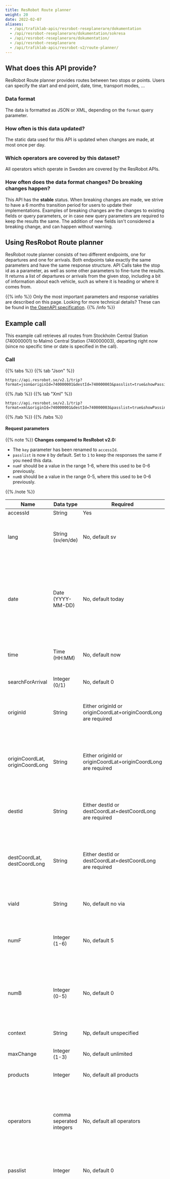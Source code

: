 ```yaml
---
title: ResRobot Route planner
weight: 20
date: 2022-02-07
aliases:
  - /api/trafiklab-apis/resrobot-reseplanerare/dokumentation
  - /api/resrobot-reseplanerare/dokumentation/sokresa
  - /api/resrobot-reseplanerare/dokumentation/
  - /api/resrobot-reseplanerare
  - /api/trafiklab-apis/resrobot-v2/route-planner/
---
```

## What does this API provide?

ResRobot Route planner provides routes between two stops or points. Users can specify the start and end point, date,
time, transport modes, ...

### Data format

The data is formatted as JSON or XML, depending on the `format` query parameter.

### How often is this data updated?

The static data used for this API is updated when changes are made, at most once per day.

### Which operators are covered by this dataset?

All operators which operate in Sweden are covered by the ResRobot APIs.

### How often does the data format changes? Do breaking changes happen?

This API has the **stable** status. When breaking changes are made, we strive to have a 6 months transition period for
users to update their implementations. Examples of breaking changes are the changes to existing fields or query
parameters, or in case new query parameters are required to keep the results the same. The addition of new fields isn't
considered a breaking change, and can happen without warning.

## Using ResRobot Route planner

ResRobot route planner consists of two different endpoints, one for departures and one for arrivals. Both endpoints take
exactly the same parameters and have the same response structure. API Calls take the stop id as a parameter, as well as
some other parameters to fine-tune the results. It returns a list of departures or arrivals from the given stop,
including a bit of information about each vehicle, such as where it is heading or where it comes from.

{{% info %}}
Only the most important parameters and response variables are described on this page. Looking for more technical
details? These can be found in [the OpenAPI specification](api-spec.md).
{{% /info %}}

## Example call

This example call retrieves all routes from Stockholm Central Station (740000001) to Malmö Central Station
(740000003), departing right now (since no specific time or date is specified in the call).

### Call
{{% tabs %}} 
{{% tab "Json" %}}
```text
https://api.resrobot.se/v2.1/trip?format=json&originId=740000001&destId=740000003&passlist=true&showPassingPoints=true&accessId=API_KEY
```
{{% /tab %}}
{{% tab "Xml" %}}
```text
https://api.resrobot.se/v2.1/trip?format=xml&originId=740000001&destId=740000003&passlist=true&showPassingPoints=true&accessId=API_KEY
```
{{% /tab %}}
{{% /tabs %}} 

#### Request parameters

{{% note %}}
**Changes compared to ResRobot v2.0:**

- The `key` parameter has been renamed to `accessId`.
- `passlist` is now `0` by default. Set to `1` to keep the responses the same if you need this data.
- `numF` should be a value in the range 1-6, where this used to be 0-6 previously.
- `numB` should be a value in the range 0-5, where this used to be 0-6 previously.

{{% /note %}}
 
| **Name**                        | **Data type**            | **Required**                                                   | **Description**                                                                                                                                                                                                                                                                                                                                                                                                                                                                                                                                                                                                                                 |
| ------------------------------- |--------------------------|----------------------------------------------------------------| ----------------------------------------------------------------------------------------------------------------------------------------------------------------------------------------------------------------------------------------------------------------------------------------------------------------------------------------------------------------------------------------------------------------------------------------------------------------------------------------------------------------------------------------------------------------------------------------------------------------------------------------------- |
| accessId                        | String                   | Yes                                                            | Your API key.                                                                                                                                                                                                                                                                                                                                                                                                                                                                                                                                                                                                                                   |
| lang                            | String (sv/en/de)        | No, default sv                                                 | Language to use in the response. Affects both data (names for different transport types) and error messages.                                                                                                                                                                                                                                                                                                                                                                                                                                                                                                                                    |
| date                            | Date (YYYY-MM-DD)        | No, default today                                              | Search on a specific date, specified in YYYY-MM-DD format, e.g. 2021-12-31.<br>You can only search for dates within the timetable period, defined by planningPeriodBegin and planningPeriodEnd which is present in all route-planning responses.                                                                                                                                                                                                                                                                                                                                                                                                |
| time                            | Time (HH:MM)             | No, default now                                                | Search on a specific time, specified in HH:MM format, e.g. 19:06.                                                                                                                                                                                                                                                                                                                                                                                                                                                                                                                                                                               |
| searchForArrival                | Integer (0/1)            | No, default 0                                                  | Search for a latest arrival date/time instead of seraching for a first departure date/time                                                                                                                                                                                                                                                                                                                                                                                                                                                                                                                                                      |
| originId                        | String                   | Either originId or originCoordLat+originCoordLong are required | Stop id to search a route from. Can be obtained from the Stop lookup API, Nearby stops API, or GTFS Sverige 2                                                                                                                                                                                                                                                                                                                                                                                                                                                                                                                                   |
| originCoordLat, originCoordLong | String                   | Either originId or originCoordLat+originCoordLong are required | Coordinates of the origin. ResRobot will calculate walking legs if needed<br>Latitude (WGS84, decimal degree), ex 59.330150<br>Longitude (WGS84, decimal degree), ex 18.056618                                                                                                                                                                                                                                                                                                                                                                                                                                                                  |
| destId                          | String                   | Either destId or destCoordLat+destCoordLong are required       | Stop id to search a route to. Can be obtained from the Stop lookup API, Nearby stops API, or GTFS Sverige 2                                                                                                                                                                                                                                                                                                                                                                                                                                                                                                                                     |
| destCoordLat, destCoordLong     | String                   | Either destId or destCoordLat+destCoordLong are required       | Coordinates of the destination. ResRobot will calculate walking legs if needed<br>Latitude (WGS84, decimal degree), ex 59.330150<br>Longitude (WGS84, decimal degree), ex 18.056618                                                                                                                                                                                                                                                                                                                                                                                                                                                             |
| viaId                           | String                   | No, default no via                                             | Id of an additional stop that should be passed on the way.                                                                                                                                                                                                                                                                                                                                                                                                                                                                                                                                                                                      |
| numF                            | Integer (1-6)            | No, default 5                                                  | Number of results to fetch, departing after the specified date/time. The sum of numF and numB should not be more than 6. Ignored when searchForArrival is set to 1.                                                                                                                                                                                                                                                                                                                                                                                                                                                                             |
| numB                            | Integer (0-5)            | No, default 0                                                  | Number of results to fetch, departing before the specified date/time. The sum of numF and numB should not be more than 6. Ignored when searchForArrival is set to 1.                                                                                                                                                                                                                                                                                                                                                                                                                                                                            |
| context                         | String                   | Np, default unspecified                                        | Reference for scrolling further up or down from a previous search result.                                                                                                                                                                                                                                                                                                                                                                                                                                                                                                                                                                       |
| maxChange                       | Integer (1-3)            | No, default unlimited                                          | Limits the maximum number of transfers.                                                                                                                                                                                                                                                                                                                                                                                                                                                                                                                                                                                                         |
| products                        | Integer                  | No, default all products                                       | Only include certain traffic modes, see [common request products](common.md)                                                                                                                                                                                                                                                                                                                                                                                                                                                                                                                                                           |
| operators                       | comma seperated integers | No, default all operators                                      | Only include traffic from specified operators. Operators are specified by their id, which can be obtained from GTFS Sverige 2<br>Example: operators=275,287<br>(275=SL, 287=Arlanda Express)                                                                                                                                                                                                                                                                                                                                                                                                                                                    |
| passlist                        | Integer                  | No, default 0                                                  | Set to 1 to include a list of the stops which are passed on the route of a vehicle. 0 to leave the list out of the result.                                                                                                                                                                                                                                                                                                                                                                                                                                                                                                                      |
| originWalk                      | comma separated integers | No                                                             | 4 comma separated values: `allow walks`,`minimum walking distance`,`maximum walking distance`,`walking speed in %`<br>`allow walks`: Set to `1` to allow walks to the first stop. Set to `0` to disable this.<br>`minimum walking distance`,`maximum walking distance`: Minimum and maximum distance in meters, between 0 and 10000.<br>`walking speed in %`: walking speed, relative to the default walking speed of 5km/h + 2 minutes to orient. Between 50 and 150%.<br>Walking between 0 and 1000 meters, at 75% of the normal speed look like this: `originWalk=1,0,1000,75`. To disable walking, `originWalk=0` suffices.                 |
| destWalk                        | comma separated integers | No                                                             | 4 comma separated values: `allow walks`,`minimum walking distance`,`maximum walking distance`,`walking speed in %`<br>`allow walks`: Set to `1` to allow walks from the last stop to the destination. Set to `0` to disable this.<br>`minimum walking distance`,`maximum walking distance`: Minimum and maximum distance in meters, between 0 and 10000.<br>`walking speed in %`: walking speed, relative to the default walking speed of 5km/h + 2 minutes to orient. Between 50 and 150%.<br>Walking between 0 and 1000 meters, at 75% of the normal speed look like this: `destwalk=1,0,1000,75`. To disable walking, `destwalk=0` suffices. |
| format                          | String                   | No, default XML                                                | The response format, json or XML                                                                                                                                                                                                                                                                                                                                                                                                                                                                                                                                                                                                                |

### Response

{{% info %}} Note that an actual response contains more entries and stops - we removed some from this example
response since it's only meant to show the structure of the response. {{% /info %}}

{{% tabs %}} {{% tab "Json" %}}

```json
{
  "Trip": [
    {
      "ServiceDays": [
        {
          "planningPeriodBegin": "2020-05-29",
          "planningPeriodEnd": "2020-08-16",
          "sDaysR": "not every day",
          "sDaysI": "2. until 18. Jun 2020 Mo - Fr",
          "sDaysB": "9F3E7800000000000000"
        }
      ],
      "LegList": {
        "Leg": [
          {
            "Origin": {
              "name": "Stockholm Centralstation",
              "type": "ST",
              "id": "740000001",
              "extId": "740000001",
              "lon": 18.058151,
              "lat": 59.330136,
              "routeIdx": 0,
              "time": "11:41:00",
              "date": "2020-06-02"
            },
            "Destination": {
              "name": "Norrköping Centralstation",
              "type": "ST",
              "id": "740000007",
              "extId": "740000007",
              "lon": 16.183343,
              "lat": 58.596625,
              "routeIdx": 6,
              "time": "13:26:00",
              "date": "2020-06-02"
            },
            "Notes": {
              "Note": [
                {
                  "value": "Endast 2 klass",
                  "key": "AA",
                  "type": "A",
                  "priority": 100,
                  "routeIdxFrom": 0,
                  "routeIdxTo": 6
                },
                {
                  "value": "Ej reservering",
                  "key": "AE",
                  "type": "A",
                  "priority": 100,
                  "routeIdxFrom": 0,
                  "routeIdxTo": 2
                },
                {
                  "value": "no WiFi",
                  "key": "SX",
                  "type": "A",
                  "priority": 100,
                  "routeIdxFrom": 0,
                  "routeIdxTo": 6
                },
                {
                  "value": "no A/C",
                  "key": "SY",
                  "type": "A",
                  "priority": 100,
                  "routeIdxFrom": 0,
                  "routeIdxTo": 6
                }
              ]
            },
            "Product": {
              "name": "Regional Tåg 231",
              "num": "231",
              "catCode": "2",
              "catOutS": "JRE",
              "catOutL": "Regional Tåg",
              "operatorCode": "74",
              "operator": "SJ",
              "operatorUrl": "http://www.sj.se"
            },
            "Stops": {
              "Stop": [
                {
                  "name": "Stockholm Centralstation",
                  "id": "740000001",
                  "extId": "740000001",
                  "routeIdx": 0,
                  "lon": 18.058151,
                  "lat": 59.330136,
                  "depTime": "11:41:00",
                  "depDate": "2020-06-02"
                },
                {
                  "name": "Kolmården station (Norrköping kn)",
                  "id": "740001545",
                  "extId": "740001545",
                  "routeIdx": 5,
                  "lon": 16.362597,
                  "lat": 58.675424,
                  "depTime": "13:09:00",
                  "depDate": "2020-06-02",
                  "arrTime": "13:09:00",
                  "arrDate": "2020-06-02"
                },
                {
                  "name": "Norrköping Centralstation",
                  "id": "740000007",
                  "extId": "740000007",
                  "routeIdx": 6,
                  "lon": 16.183343,
                  "lat": 58.596625,
                  "arrTime": "13:26:00",
                  "arrDate": "2020-06-02"
                }
              ]
            },
            "idx": "0",
            "name": "Regional Tåg 231",
            "transportNumber": "231",
            "transportCategory": "JRE",
            "type": "JNY",
            "reachable": true,
            "direction": "Norrköping Centralstation"
          },
          {
            "Origin": {
              "name": "Norrköping Centralstation",
              "type": "ST",
              "id": "740000007",
              "extId": "740000007",
              "lon": 16.183343,
              "lat": 58.596625,
              "routeIdx": 0,
              "time": "13:48:00",
              "date": "2020-06-02"
            },
            "Destination": {
              "name": "Mjölby station",
              "type": "ST",
              "id": "740000180",
              "extId": "740000180",
              "lon": 15.131992,
              "lat": 58.322984,
              "routeIdx": 6,
              "time": "14:35:00",
              "date": "2020-06-02"
            },
            "Notes": {
              "Note": [
                {
                  "value": "Endast 2 klass",
                  "key": "AA",
                  "type": "A",
                  "priority": 100,
                  "routeIdxFrom": 0,
                  "routeIdxTo": 6
                },
                {
                  "value": "Ej reservering",
                  "key": "AE",
                  "type": "A",
                  "priority": 100,
                  "routeIdxFrom": 0,
                  "routeIdxTo": 6
                }
              ]
            },
            "Product": {
              "name": "Länstrafik - Tåg 8739",
              "num": "8739",
              "catCode": "4",
              "catOutS": "JLT",
              "catOutL": "Länstrafik - Tåg",
              "operatorCode": "253",
              "operator": "ÖstgötaTrafiken",
              "operatorUrl": "http://www.ostgotatrafiken.se/"
            },
            "Stops": {
              "Stop": [
                {
                  "name": "Norrköping Centralstation",
                  "id": "740000007",
                  "extId": "740000007",
                  "routeIdx": 0,
                  "lon": 16.183343,
                  "lat": 58.596625,
                  "depTime": "13:48:00",
                  "depDate": "2020-06-02"
                },
                {
                  "name": "Kimstad station (Norrköping kn)",
                  "id": "740068883",
                  "extId": "740068883",
                  "routeIdx": 1,
                  "lon": 15.971764,
                  "lat": 58.546106,
                  "depTime": "13:59:00",
                  "depDate": "2020-06-02",
                  "arrTime": "13:59:00",
                  "arrDate": "2020-06-02"
                },
                {
                  "name": "Mjölby station",
                  "id": "740000180",
                  "extId": "740000180",
                  "routeIdx": 6,
                  "lon": 15.131992,
                  "lat": 58.322984,
                  "arrTime": "14:35:00",
                  "arrDate": "2020-06-02"
                }
              ]
            },
            "idx": "1",
            "name": "Länstrafik - Tåg 8739",
            "transportNumber": "8739",
            "transportCategory": "JLT",
            "type": "JNY",
            "reachable": true,
            "direction": "Motala station"
          },
  ],
  "scrB": "1|OB|MTµ11µ9501µ9341µ9763µ9851µ0µ0µ66133µ9319µ1µ-2147483616µ0µ1µ2|PDHµ60b11222cb3bfeafacd1e38613ce2846|RDµ2062020|RTµ111941",
  "scrF": "1|OF|MTµ11µ9741µ9741µ10003µ10003µ0µ0µ2613µ9631µ8µ-2147482606µ0µ1µ2|PDHµ60b11222cb3bfeafacd1e38613ce2846|RDµ2062020|RTµ111941"
}
    }
    ]
```

{{% /tab %}}

{{% tab "Xml" %}}

```xml
<?xml version="1.0" encoding="UTF-8"?>
<TripList scrB="1|OB|MTµ11µ9501µ9341µ9763µ9851µ0µ0µ66133µ9322µ1µ-2147483616µ0µ1µ2|PDHµ60b11222cb3bfeafacd1e38613ce2846|RDµ2062020|RTµ112220" scrF="1|OF|MTµ11µ9741µ9741µ10003µ10003µ0µ0µ2613µ9631µ8µ-2147482606µ0µ1µ2|PDHµ60b11222cb3bfeafacd1e38613ce2846|RDµ2062020|RTµ112220" xmlns="hafas_rest_v1">
    <Trip idx="0" ctxRecon="T$A=1@O=Stockholm Centralstation@L=740000001@a=128@$A=1@O=Norrköping Centralstation@L=740000007@a=128@$202006021141$202006021326$JRE  231$$1$§T$A=1@O=Norrköping Centralstation@L=740000007@a=128@$A=1@O=Mjölby station@L=740000180@a=128@$202006021348$202006021435$JLT 8739$$1$§T$A=1@O=Mjölby station@L=740000180@a=128@$A=1@O=Tranås station@L=740000041@a=128@$202006021447$202006021508$JLT18839$$1$§T$A=1@O=Tranås station@L=740000041@a=128@$A=1@O=Nässjö Centralstation@L=740000140@a=128@$202006021614$202006021641$JLT27621$$1$§T$A=1@O=Nässjö Centralstation@L=740000140@a=128@$A=1@O=Alvesta station@L=740000004@a=128@$202006021701$202006021753$JLT17619$$1$§T$A=1@O=Alvesta station@L=740000004@a=128@$A=1@O=Malmö Centralstation@L=740000003@a=128@$202006021833$202006022011$JRE 1101$$1$" tripId="C-0" duration="PT8H30M">
        <ServiceDays sDaysR="not every day" sDaysI="2. until 18. Jun 2020 Mo - Fr" sDaysB="9F3E7800000000000000" planningPeriodBegin="2020-05-29" planningPeriodEnd="2020-08-16"/>
        <LegList>
            <Leg type="JNY" idx="0" name="Regional Tåg 231" transportNumber="231" transportCategory="JRE" reachable="true" direction="Norrköping Centralstation">
                <Origin extId="740000001" id="740000001" name="Stockholm Centralstation" type="ST" routeIdx="0" lon="18.058151" lat="59.330136" date="2020-06-02" time="11:41:00"/>
                <Destination extId="740000007" id="740000007" name="Norrköping Centralstation" type="ST" routeIdx="6" lon="16.183343" lat="58.596625" date="2020-06-02" time="13:26:00"/>
                <Notes>
                    <Note routeIdxFrom="0" routeIdxTo="6" key="AA" priority="100" type="A">Endast 2 klass</Note>
                    <Note routeIdxFrom="0" routeIdxTo="2" key="AE" priority="100" type="A">Ej reservering</Note>
                    <Note routeIdxFrom="0" routeIdxTo="6" key="SX" priority="100" type="A">no WiFi</Note>
                    <Note routeIdxFrom="0" routeIdxTo="6" key="SY" priority="100" type="A">no A/C</Note>
                </Notes>
                <Product catCode="2" catOutL="Regional Tåg" catOutS="JRE" name="Regional Tåg 231" num="231" operator="SJ" operatorCode="74" operatorUrl="http://www.sj.se"/>
                <Stops>
                    <Stop depDate="2020-06-02" depTime="11:41:00" routeIdx="0" name="Stockholm Centralstation" id="740000001" extId="740000001" lon="18.058151" lat="59.330136"/>
                    <Stop depDate="2020-06-02" depTime="11:52:00" arrDate="2020-06-02" arrTime="11:52:00" routeIdx="1" name="Flemingsberg station (Huddinge kn)" id="740000031" extId="740000031" lon="17.945678" lat="59.217959"/>
                    <Stop depDate="2020-06-02" depTime="12:03:00" arrDate="2020-06-02" arrTime="12:03:00" routeIdx="2" name="Södertälje Syd station" id="740000055" extId="740000055" lon="17.645367" lat="59.162415"/>
                    <Stop depDate="2020-06-02" depTime="12:19:00" arrDate="2020-06-02" arrTime="12:19:00" routeIdx="3" name="Vagnhärad station (Trosa kn)" id="740000605" extId="740000605" lon="17.496694" lat="58.945739"/>
                    <Stop depDate="2020-06-02" depTime="12:46:00" arrDate="2020-06-02" arrTime="12:46:00" routeIdx="4" name="Nyköping Centralstation" id="740000050" extId="740000050" lon="16.994781" lat="58.755689"/>
                    <Stop depDate="2020-06-02" depTime="13:09:00" arrDate="2020-06-02" arrTime="13:09:00" routeIdx="5" name="Kolmården station (Norrköping kn)" id="740001545" extId="740001545" lon="16.362597" lat="58.675424"/>
                    <Stop arrDate="2020-06-02" arrTime="13:26:00" routeIdx="6" name="Norrköping Centralstation" id="740000007" extId="740000007" lon="16.183343" lat="58.596625"/>
                </Stops>
            </Leg>
            <Leg type="JNY" idx="1" name="Länstrafik - Tåg 8739" transportNumber="8739" transportCategory="JLT" reachable="true" direction="Motala station">
                <Origin extId="740000007" id="740000007" name="Norrköping Centralstation" type="ST" routeIdx="0" lon="16.183343" lat="58.596625" date="2020-06-02" time="13:48:00"/>
                <Destination extId="740000180" id="740000180" name="Mjölby station" type="ST" routeIdx="6" lon="15.131992" lat="58.322984" date="2020-06-02" time="14:35:00"/>
                <Notes>
                    <Note routeIdxFrom="0" routeIdxTo="6" key="AA" priority="100" type="A">Endast 2 klass</Note>
                    <Note routeIdxFrom="0" routeIdxTo="6" key="AE" priority="100" type="A">Ej reservering</Note>
                </Notes>
                <Product catCode="4" catOutL="Länstrafik - Tåg" catOutS="JLT" name="Länstrafik - Tåg 8739" num="8739" operator="ÖstgötaTrafiken" operatorCode="253" operatorUrl="http://www.ostgotatrafiken.se/"/>
                <Stops>
                    <Stop depDate="2020-06-02" depTime="13:48:00" routeIdx="0" name="Norrköping Centralstation" id="740000007" extId="740000007" lon="16.183343" lat="58.596625"/>
                    <Stop depDate="2020-06-02" depTime="13:59:00" arrDate="2020-06-02" arrTime="13:59:00" routeIdx="1" name="Kimstad station (Norrköping kn)" id="740068883" extId="740068883" lon="15.971764" lat="58.546106"/>
                    <Stop depDate="2020-06-02" depTime="14:08:00" arrDate="2020-06-02" arrTime="14:08:00" routeIdx="2" name="Linghem station (Linköping kn)" id="740000849" extId="740000849" lon="15.787188" lat="58.436689"/>
                    <Stop depDate="2020-06-02" depTime="14:16:00" arrDate="2020-06-02" arrTime="14:15:00" routeIdx="3" name="Linköping Centralstation" id="740000009" extId="740000009" lon="15.62496" lat="58.416634"/>
                    <Stop depDate="2020-06-02" depTime="14:22:00" arrDate="2020-06-02" arrTime="14:22:00" routeIdx="4" name="Vikingstad station (Linköping kn)" id="740000868" extId="740000868" lon="15.431971" lat="58.383167"/>
                    <Stop depDate="2020-06-02" depTime="14:28:00" arrDate="2020-06-02" arrTime="14:28:00" routeIdx="5" name="Mantorp station (Mjölby kn)" id="740000616" extId="740000616" lon="15.290732" lat="58.348622"/>
                    <Stop arrDate="2020-06-02" arrTime="14:35:00" routeIdx="6" name="Mjölby station" id="740000180" extId="740000180" lon="15.131992" lat="58.322984"/>
                </Stops>
            </Leg>
            <Leg type="JNY" idx="2" name="Länstrafik - Tåg 18839" transportNumber="18839" transportCategory="JLT" reachable="true" direction="Tranås station">
                <Origin extId="740000180" id="740000180" name="Mjölby station" type="ST" routeIdx="0" lon="15.131992" lat="58.322984" date="2020-06-02" time="14:47:00"/>
                <Destination extId="740000041" id="740000041" name="Tranås station" type="ST" routeIdx="2" lon="14.975022" lat="58.037963" date="2020-06-02" time="15:08:00"/>
                <Notes>
                    <Note routeIdxFrom="0" routeIdxTo="2" key="AA" priority="100" type="A">Endast 2 klass</Note>
                    <Note routeIdxFrom="0" routeIdxTo="2" key="AE" priority="100" type="A">Ej reservering</Note>
                </Notes>
                <Product catCode="4" catOutL="Länstrafik - Tåg" catOutS="JLT" name="Länstrafik - Tåg 18839" num="18839" operator="ÖstgötaTrafiken" operatorCode="253" operatorUrl="http://www.ostgotatrafiken.se/"/>
                <Stops>
                    <Stop depDate="2020-06-02" depTime="14:47:00" routeIdx="0" name="Mjölby station" id="740000180" extId="740000180" lon="15.131992" lat="58.322984"/>
                    <Stop depDate="2020-06-02" depTime="14:56:00" arrDate="2020-06-02" arrTime="14:56:00" routeIdx="1" name="Boxholm station" id="740000015" extId="740000015" lon="15.054145" lat="58.193657"/>
                    <Stop arrDate="2020-06-02" arrTime="15:08:00" routeIdx="2" name="Tranås station" id="740000041" extId="740000041" lon="14.975022" lat="58.037963"/>
                </Stops>
            </Leg>
            <Leg type="JNY" idx="3" name="Länstrafik - Tåg 27621" transportNumber="27621" transportCategory="JLT" reachable="true" direction="Nässjö Centralstation">
                <Origin extId="740000041" id="740000041" name="Tranås station" type="ST" routeIdx="0" lon="14.975022" lat="58.037963" date="2020-06-02" time="16:14:00"/>
                <Destination extId="740000140" id="740000140" name="Nässjö Centralstation" type="ST" routeIdx="2" lon="14.693983" lat="57.652443" date="2020-06-02" time="16:41:00"/>
                <Notes>
                    <Note routeIdxFrom="0" routeIdxTo="2" key="AA" priority="100" type="A">Endast 2 klass</Note>
                    <Note routeIdxFrom="0" routeIdxTo="2" key="AE" priority="100" type="A">Ej reservering</Note>
                </Notes>
                <Product catCode="4" catOutL="Länstrafik - Tåg" catOutS="JLT" name="Länstrafik - Tåg 27621" num="27621" operator="JLT" operatorCode="254" operatorUrl="http://www.jlt.se"/>
                <Stops>
                    <Stop depDate="2020-06-02" depTime="16:14:00" routeIdx="0" name="Tranås station" id="740000041" extId="740000041" lon="14.975022" lat="58.037963"/>
                    <Stop depDate="2020-06-02" depTime="16:28:00" arrDate="2020-06-02" arrTime="16:28:00" routeIdx="1" name="Aneby station" id="740000379" extId="740000379" lon="14.810816" lat="57.836237"/>
                    <Stop arrDate="2020-06-02" arrTime="16:41:00" routeIdx="2" name="Nässjö Centralstation" id="740000140" extId="740000140" lon="14.693983" lat="57.652443"/>
                </Stops>
            </Leg>
            <Leg type="JNY" idx="4" name="Länstrafik - Tåg 17619" transportNumber="17619" transportCategory="JLT" reachable="true" direction="Växjö station">
                <Origin extId="740000140" id="740000140" name="Nässjö Centralstation" type="ST" routeIdx="4" lon="14.693983" lat="57.652443" date="2020-06-02" time="17:01:00"/>
                <Destination extId="740000004" id="740000004" name="Alvesta station" type="ST" routeIdx="10" lon="14.556322" lat="56.898778" date="2020-06-02" time="17:53:00"/>
                <Notes>
                    <Note routeIdxFrom="4" routeIdxTo="10" key="AA" priority="100" type="A">Endast 2 klass</Note>
                    <Note routeIdxFrom="4" routeIdxTo="10" key="AE" priority="100" type="A">Ej reservering</Note>
                </Notes>
                <Product catCode="4" catOutL="Länstrafik - Tåg" catOutS="JLT" name="Länstrafik - Tåg 17619" num="17619" operator="JLT" operatorCode="254" operatorUrl="http://www.jlt.se"/>
                <Stops>
                    <Stop depDate="2020-06-02" depTime="17:01:00" routeIdx="4" name="Nässjö Centralstation" id="740000140" extId="740000140" lon="14.693983" lat="57.652443"/>
                    <Stop depDate="2020-06-02" depTime="17:11:00" arrDate="2020-06-02" arrTime="17:11:00" routeIdx="5" name="Bodafors station (Nässjö kn)" id="740000963" extId="740000963" lon="14.693291" lat="57.504103"/>
                    <Stop depDate="2020-06-02" depTime="17:18:00" arrDate="2020-06-02" arrTime="17:18:00" routeIdx="6" name="Sävsjö station" id="740000078" extId="740000078" lon="14.665308" lat="57.402849"/>
                    <Stop depDate="2020-06-02" depTime="17:25:00" arrDate="2020-06-02" arrTime="17:25:00" routeIdx="7" name="Stockaryd station (Sävsjö kn)" id="740001318" extId="740001318" lon="14.591758" lat="57.313397"/>
                    <Stop depDate="2020-06-02" depTime="17:34:00" arrDate="2020-06-02" arrTime="17:34:00" routeIdx="8" name="Lammhult station (Växjö kn)" id="740037092" extId="740037092" lon="14.585385" lat="57.171035"/>
                    <Stop depDate="2020-06-02" depTime="17:45:00" arrDate="2020-06-02" arrTime="17:45:00" routeIdx="9" name="Moheda station (Alvesta kn)" id="740000122" extId="740000122" lon="14.576863" lat="57.003278"/>
                    <Stop arrDate="2020-06-02" arrTime="17:53:00" routeIdx="10" name="Alvesta station" id="740000004" extId="740000004" lon="14.556322" lat="56.898778"/>
                </Stops>
            </Leg>
            <Leg type="JNY" idx="5" name="Regional Tåg 1101" transportNumber="1101" transportCategory="JRE" reachable="true" direction="Malmö Centralstation">
                <Origin extId="740000004" id="740000004" name="Alvesta station" type="ST" routeIdx="6" lon="14.556322" lat="56.898778" date="2020-06-02" time="18:33:00"/>
                <Destination extId="740000003" id="740000003" name="Malmö Centralstation" type="ST" routeIdx="13" lon="13.00091" lat="55.609456" date="2020-06-02" time="20:11:00"/>
                <Notes>
                    <Note routeIdxFrom="12" routeIdxTo="13" key="AE" priority="100" type="A">Ej reservering</Note>
                    <Note routeIdxFrom="6" routeIdxTo="13" key="AG" priority="100" type="A">Frivillig platsbokning</Note>
                    <Note routeIdxFrom="6" routeIdxTo="13" key="AN" priority="100" type="A">Rullstolslyft</Note>
                </Notes>
                <Product catCode="2" catOutL="Regional Tåg" catOutS="JRE" name="Regional Tåg 1101" num="1101" operator="Öresundståg" operatorCode="300" operatorUrl="http://www.oresundstag.se/"/>
                <Stops>
                    <Stop depDate="2020-06-02" depTime="18:33:00" routeIdx="6" name="Alvesta station" id="740000004" extId="740000004" lon="14.556322" lat="56.898778"/>
                    <Stop depDate="2020-06-02" depTime="18:52:00" arrDate="2020-06-02" arrTime="18:52:00" routeIdx="7" name="Älmhult station" id="740000045" extId="740000045" lon="14.136985" lat="56.551426"/>
                    <Stop depDate="2020-06-02" depTime="19:02:00" arrDate="2020-06-02" arrTime="19:02:00" routeIdx="8" name="Osby station" id="740000295" extId="740000295" lon="13.994254" lat="56.379948"/>
                    <Stop depDate="2020-06-02" depTime="19:22:00" arrDate="2020-06-02" arrTime="19:18:00" routeIdx="9" name="Hässleholm Centralstation" id="740000006" extId="740000006" lon="13.763141" lat="56.157762"/>
                    <Stop depDate="2020-06-02" depTime="19:36:00" arrDate="2020-06-02" arrTime="19:35:00" routeIdx="10" name="Höör station" id="740000185" extId="740000185" lon="13.541395" lat="55.937023"/>
                    <Stop depDate="2020-06-02" depTime="19:46:00" arrDate="2020-06-02" arrTime="19:45:00" routeIdx="11" name="Eslöv station" id="740000260" extId="740000260" lon="13.305491" lat="55.837719"/>
                    <Stop depDate="2020-06-02" depTime="19:58:00" arrDate="2020-06-02" arrTime="19:56:00" routeIdx="12" name="Lund Centralstation" id="740000120" extId="740000120" lon="13.186897" lat="55.708094"/>
                    <Stop arrDate="2020-06-02" arrTime="20:11:00" routeIdx="13" name="Malmö Centralstation" id="740000003" extId="740000003" lon="13.00091" lat="55.609456"/>
                </Stops>
            </Leg>
        </LegList>
    </Trip>
    <Trip idx="1" ctxRecon="T$A=1@O=Stockholm Centralstation@L=740000001@a=128@$A=1@O=Norrköping Centralstation@L=740000007@a=128@$202006021141$202006021326$JRE  231$$1$§T$A=1@O=Norrköping Centralstation@L=740000007@a=128@$A=1@O=Linköping Centralstation@L=740000009@a=128@$202006021348$202006021415$JLT 8739$$1$§T$A=1@O=Linköping Centralstation@L=740000009@a=128@$A=1@O=Kalmar Centralstation@L=740000020@a=128@$202006021426$202006021738$JBL 8561$$1$§T$A=1@O=Kalmar Centralstation@L=740000020@a=128@$A=1@O=Malmö Centralstation@L=740000003@a=128@$202006021800$202006022111$JRE 1107$$1$" tripId="C-1" duration="PT9H30M">
        <ServiceDays sDaysR="not every day" sDaysI="2. until 18. Jun 2020 Mo - Fr" sDaysB="9F3E7800000000000000" planningPeriodBegin="2020-05-29" planningPeriodEnd="2020-08-16"/>
        <LegList>
            <Leg type="JNY" idx="0" name="Regional Tåg 231" transportNumber="231" transportCategory="JRE" reachable="true" direction="Norrköping Centralstation">
                <Origin extId="740000001" id="740000001" name="Stockholm Centralstation" type="ST" routeIdx="0" lon="18.058151" lat="59.330136" date="2020-06-02" time="11:41:00"/>
                <Destination extId="740000007" id="740000007" name="Norrköping Centralstation" type="ST" routeIdx="6" lon="16.183343" lat="58.596625" date="2020-06-02" time="13:26:00"/>
                <Notes>
                    <Note routeIdxFrom="0" routeIdxTo="6" key="AA" priority="100" type="A">Endast 2 klass</Note>
                    <Note routeIdxFrom="0" routeIdxTo="2" key="AE" priority="100" type="A">Ej reservering</Note>
                    <Note routeIdxFrom="0" routeIdxTo="6" key="SX" priority="100" type="A">no WiFi</Note>
                    <Note routeIdxFrom="0" routeIdxTo="6" key="SY" priority="100" type="A">no A/C</Note>
                </Notes>
                <Product catCode="2" catOutL="Regional Tåg" catOutS="JRE" name="Regional Tåg 231" num="231" operator="SJ" operatorCode="74" operatorUrl="http://www.sj.se"/>
                <Stops>
                    <Stop depDate="2020-06-02" depTime="11:41:00" routeIdx="0" name="Stockholm Centralstation" id="740000001" extId="740000001" lon="18.058151" lat="59.330136"/>
                    <Stop depDate="2020-06-02" depTime="11:52:00" arrDate="2020-06-02" arrTime="11:52:00" routeIdx="1" name="Flemingsberg station (Huddinge kn)" id="740000031" extId="740000031" lon="17.945678" lat="59.217959"/>
                    <Stop depDate="2020-06-02" depTime="12:03:00" arrDate="2020-06-02" arrTime="12:03:00" routeIdx="2" name="Södertälje Syd station" id="740000055" extId="740000055" lon="17.645367" lat="59.162415"/>
                    <Stop depDate="2020-06-02" depTime="12:19:00" arrDate="2020-06-02" arrTime="12:19:00" routeIdx="3" name="Vagnhärad station (Trosa kn)" id="740000605" extId="740000605" lon="17.496694" lat="58.945739"/>
                    <Stop depDate="2020-06-02" depTime="12:46:00" arrDate="2020-06-02" arrTime="12:46:00" routeIdx="4" name="Nyköping Centralstation" id="740000050" extId="740000050" lon="16.994781" lat="58.755689"/>
                    <Stop depDate="2020-06-02" depTime="13:09:00" arrDate="2020-06-02" arrTime="13:09:00" routeIdx="5" name="Kolmården station (Norrköping kn)" id="740001545" extId="740001545" lon="16.362597" lat="58.675424"/>
                    <Stop arrDate="2020-06-02" arrTime="13:26:00" routeIdx="6" name="Norrköping Centralstation" id="740000007" extId="740000007" lon="16.183343" lat="58.596625"/>
                </Stops>
            </Leg>
            <Leg type="JNY" idx="1" name="Länstrafik - Tåg 8739" transportNumber="8739" transportCategory="JLT" reachable="true" direction="Motala station">
                <Origin extId="740000007" id="740000007" name="Norrköping Centralstation" type="ST" routeIdx="0" lon="16.183343" lat="58.596625" date="2020-06-02" time="13:48:00"/>
                <Destination extId="740000009" id="740000009" name="Linköping Centralstation" type="ST" routeIdx="3" lon="15.62496" lat="58.416634" date="2020-06-02" time="14:15:00"/>
                <Notes>
                    <Note routeIdxFrom="0" routeIdxTo="3" key="AA" priority="100" type="A">Endast 2 klass</Note>
                    <Note routeIdxFrom="0" routeIdxTo="3" key="AE" priority="100" type="A">Ej reservering</Note>
                </Notes>
                <Product catCode="4" catOutL="Länstrafik - Tåg" catOutS="JLT" name="Länstrafik - Tåg 8739" num="8739" operator="ÖstgötaTrafiken" operatorCode="253" operatorUrl="http://www.ostgotatrafiken.se/"/>
                <Stops>
                    <Stop depDate="2020-06-02" depTime="13:48:00" routeIdx="0" name="Norrköping Centralstation" id="740000007" extId="740000007" lon="16.183343" lat="58.596625"/>
                    <Stop depDate="2020-06-02" depTime="13:59:00" arrDate="2020-06-02" arrTime="13:59:00" routeIdx="1" name="Kimstad station (Norrköping kn)" id="740068883" extId="740068883" lon="15.971764" lat="58.546106"/>
                    <Stop depDate="2020-06-02" depTime="14:08:00" arrDate="2020-06-02" arrTime="14:08:00" routeIdx="2" name="Linghem station (Linköping kn)" id="740000849" extId="740000849" lon="15.787188" lat="58.436689"/>
                    <Stop arrDate="2020-06-02" arrTime="14:15:00" routeIdx="3" name="Linköping Centralstation" id="740000009" extId="740000009" lon="15.62496" lat="58.416634"/>
                </Stops>
            </Leg>
            <Leg type="JNY" idx="2" name="Tåg 8561" transportNumber="8561" transportCategory="JBL" reachable="true" direction="Kalmar Centralstation">
                <Origin extId="740000009" id="740000009" name="Linköping Centralstation" type="ST" routeIdx="0" lon="15.62496" lat="58.416634" date="2020-06-02" time="14:26:00"/>
                <Destination extId="740000020" id="740000020" name="Kalmar Centralstation" type="ST" routeIdx="10" lon="16.360071" lat="56.661283" date="2020-06-02" time="17:38:00"/>
                <Notes>
                    <Note routeIdxFrom="0" routeIdxTo="10" key="AG" priority="100" type="A">Frivillig platsbokning</Note>
                </Notes>
                <Product catCode="2" catOutL="Tåg" catOutS="JBL" name="Tåg 8561" num="8561" operator="Kustpilen" operatorCode="653" operatorUrl="https://klt.se/"/>
                <Stops>
                    <Stop depDate="2020-06-02" depTime="14:26:00" routeIdx="0" name="Linköping Centralstation" id="740000009" extId="740000009" lon="15.62496" lat="58.416634"/>
                    <Stop depDate="2020-06-02" depTime="14:30:00" routeIdx="1" name="Tannefors station (Linköping kn)" id="740001336" extId="740001336" lon="15.659236" lat="58.400471"/>
                    <Stop depDate="2020-06-02" depTime="15:02:00" arrDate="2020-06-02" arrTime="15:01:00" routeIdx="2" name="Rimforsa station (Kinda kn)" id="740000365" extId="740000365" lon="15.6817" lat="58.13555"/>
                    <Stop depDate="2020-06-02" depTime="15:19:00" arrDate="2020-06-02" arrTime="15:19:00" routeIdx="3" name="Kisa station (Kinda kn)" id="740000344" extId="740000344" lon="15.633805" lat="57.985386"/>
                    <Stop depDate="2020-06-02" depTime="15:46:00" arrDate="2020-06-02" arrTime="15:46:00" routeIdx="4" name="Astrid Lindgrens Värld station (Vimmerby kn)" id="740001013" extId="740001013" lon="15.842535" lat="57.674997"/>
                    <Stop depDate="2020-06-02" depTime="15:48:00" arrDate="2020-06-02" arrTime="15:48:00" routeIdx="5" name="Vimmerby station" id="740000351" extId="740000351" lon="15.858266" lat="57.663158"/>
                    <Stop depDate="2020-06-02" depTime="16:04:00" arrDate="2020-06-02" arrTime="16:04:00" routeIdx="6" name="Hultsfred station" id="740000348" extId="740000348" lon="15.846742" lat="57.486754"/>
                    <Stop depDate="2020-06-02" depTime="16:35:00" arrDate="2020-06-02" arrTime="16:30:00" routeIdx="7" name="Berga station (Högsby kn)" id="740000500" extId="740000500" lon="16.032711" lat="57.21634"/>
                    <Stop depDate="2020-06-02" depTime="16:40:00" arrDate="2020-06-02" arrTime="16:40:00" routeIdx="8" name="Högsby station" id="740000923" extId="740000923" lon="16.027812" lat="57.165749"/>
                    <Stop depDate="2020-06-02" depTime="17:05:00" arrDate="2020-06-02" arrTime="17:02:00" routeIdx="9" name="Blomstermåla station (Mönsterås kn)" id="740001000" extId="740001000" lon="16.332627" lat="56.980598"/>
                    <Stop arrDate="2020-06-02" arrTime="17:38:00" routeIdx="10" name="Kalmar Centralstation" id="740000020" extId="740000020" lon="16.360071" lat="56.661283"/>
                </Stops>
            </Leg>
            <Leg type="JNY" idx="3" name="Regional Tåg 1107" transportNumber="1107" transportCategory="JRE" reachable="true" direction="Malmö Centralstation">
                <Origin extId="740000020" id="740000020" name="Kalmar Centralstation" type="ST" routeIdx="0" lon="16.360071" lat="56.661283" date="2020-06-02" time="18:00:00"/>
                <Destination extId="740000003" id="740000003" name="Malmö Centralstation" type="ST" routeIdx="13" lon="13.00091" lat="55.609456" date="2020-06-02" time="21:11:00"/>
                <Notes>
                    <Note routeIdxFrom="5" routeIdxTo="6" key="AE" priority="100" type="A">Ej reservering</Note>
                    <Note routeIdxFrom="12" routeIdxTo="13" key="AE" priority="100" type="A">Ej reservering</Note>
                    <Note routeIdxFrom="0" routeIdxTo="13" key="AG" priority="100" type="A">Frivillig platsbokning</Note>
                    <Note routeIdxFrom="0" routeIdxTo="13" key="AN" priority="100" type="A">Rullstolslyft</Note>
                </Notes>
                <Product catCode="2" catOutL="Regional Tåg" catOutS="JRE" name="Regional Tåg 1107" num="1107" operator="Öresundståg" operatorCode="300" operatorUrl="http://www.oresundstag.se/"/>
                <Stops>
                    <Stop depDate="2020-06-02" depTime="18:00:00" routeIdx="0" name="Kalmar Centralstation" id="740000020" extId="740000020" lon="16.360071" lat="56.661283"/>
                    <Stop depDate="2020-06-02" depTime="18:15:00" arrDate="2020-06-02" arrTime="18:15:00" routeIdx="1" name="Nybro station" id="740000189" extId="740000189" lon="15.909172" lat="56.742357"/>
                    <Stop depDate="2020-06-02" depTime="18:30:00" arrDate="2020-06-02" arrTime="18:29:00" routeIdx="2" name="Emmaboda station" id="740000096" extId="740000096" lon="15.535895" lat="56.62957"/>
                    <Stop depDate="2020-06-02" depTime="18:43:00" arrDate="2020-06-02" arrTime="18:43:00" routeIdx="3" name="Lessebo station" id="740000235" extId="740000235" lon="15.259045" lat="56.749531"/>
                    <Stop depDate="2020-06-02" depTime="18:49:00" arrDate="2020-06-02" arrTime="18:49:00" routeIdx="4" name="Hovmantorp station (Lessebo kn)" id="740000511" extId="740000511" lon="15.140666" lat="56.785838"/>
                    <Stop depDate="2020-06-02" depTime="19:10:00" arrDate="2020-06-02" arrTime="19:04:00" routeIdx="5" name="Växjö station" id="740000250" extId="740000250" lon="14.803625" lat="56.876845"/>
                    <Stop depDate="2020-06-02" depTime="19:33:00" arrDate="2020-06-02" arrTime="19:20:00" routeIdx="6" name="Alvesta station" id="740000004" extId="740000004" lon="14.556322" lat="56.898778"/>
                    <Stop depDate="2020-06-02" depTime="19:52:00" arrDate="2020-06-02" arrTime="19:52:00" routeIdx="7" name="Älmhult station" id="740000045" extId="740000045" lon="14.136985" lat="56.551426"/>
                    <Stop depDate="2020-06-02" depTime="20:02:00" arrDate="2020-06-02" arrTime="20:02:00" routeIdx="8" name="Osby station" id="740000295" extId="740000295" lon="13.994254" lat="56.379948"/>
                    <Stop depDate="2020-06-02" depTime="20:22:00" arrDate="2020-06-02" arrTime="20:18:00" routeIdx="9" name="Hässleholm Centralstation" id="740000006" extId="740000006" lon="13.763141" lat="56.157762"/>
                    <Stop depDate="2020-06-02" depTime="20:36:00" arrDate="2020-06-02" arrTime="20:35:00" routeIdx="10" name="Höör station" id="740000185" extId="740000185" lon="13.541395" lat="55.937023"/>
                    <Stop depDate="2020-06-02" depTime="20:46:00" arrDate="2020-06-02" arrTime="20:45:00" routeIdx="11" name="Eslöv station" id="740000260" extId="740000260" lon="13.305491" lat="55.837719"/>
                    <Stop depDate="2020-06-02" depTime="20:58:00" arrDate="2020-06-02" arrTime="20:56:00" routeIdx="12" name="Lund Centralstation" id="740000120" extId="740000120" lon="13.186897" lat="55.708094"/>
                    <Stop arrDate="2020-06-02" arrTime="21:11:00" routeIdx="13" name="Malmö Centralstation" id="740000003" extId="740000003" lon="13.00091" lat="55.609456"/>
                </Stops>
            </Leg>
        </LegList>
    </Trip>
</TripList>
```

{{% /tab %}} {{% /tabs %}}

#### Response data fields
{{% note %}}
**Changes compared to ResRobot v2.0:**

- `Product` is now wrapped in an array
- `TransportNumber` is no longer included. Use `ProductAtStop.num` or `ProductAtStop.displayNumber` instead.
- `JourneyStatus` and `JourneyDetailRef` have been added to each leg
- Any applications which made use of the internal ids (`id` and `stopid`) should switch over to using the public ids (`extId` and `stopExtId`) instead.

{{% /note %}}
| **Name**                         | **Data type**     | **Description**                                                                                                                                                                                                                                                                                      |
| -------------------------------- | ----------------- | ---------------------------------------------------------------------------------------------------------------------------------------------------------------------------------------------------------------------------------------------------------------------------------------------------- |
| TripList                         | Trip\[\]          | Root element, contains the results as well as some meta-data.                                                                                                                                                                                                                                        |
| TripList.scrF                    | String            | Use this value as context in a new query to get later results. Only present if there are more results within the next 24 hours.                                                                                                                                                                      |
| TripList.scrB                    | String            | Use this value as context in a new query to get earlier results. Only present if there are more results within the previous 24 hours.                                                                                                                                                                |
| Trip.duration                    | ISO8601 duration  | Total travel time in ISO8601 format<br>Example: PT9H32M                                                                                                                                                                                                                                              |
| Servicedays                      | Object            | Information about the days on which day this trip is executed                                                                                                                                                                                                                                        |
| Servicedays.planningPeriodBegin  | YYYY-MM-DD        | Start of the actual timetable period, moves forward weekly                                                                                                                                                                                                                                           |
| Servicedays.planningPeriodEnd    | YYYY-MM-DD        | End of the actual timetable period, changes about 4 times every year                                                                                                                                                                                                                                 |
| Servicedays.sDaysB               | String            | Binary code describing if there is traffic on each day in the timetable period. The bits are respresented in a hexadecimal string<br>Example: sDaysB=“FFFFE7FFFFFF”<br>Might end in a long series of zeroes in case there is no information for the given trip near the end of the timetable period. |
| Servicedays.sDaysI               | String            | Automatic attempt to describe days on which this trip isn’t executed, in the chosen language<br>E.g. `utom 19. jun; och 18. jun`. Not included if this trip is executed daily.                                                                                                                       |
| Servicedays.sDaysR               | String            | Automatic attempt to describe days on which this trip is executed, in the chosen language<br>E.g. `Every day`, `Not every day`, `On fridays`                                                                                                                                                         |
| LegList                          | Leg\[\]           | List of Legs                                                                                                                                                                                                                                                                                         |
| Leg                              | Object            | Part of the journey, for example travelling with 1 vehicle, walking to or from a stop, or making a transfer.<br>For transfers or walks, only duration and distance are available.                                                                                                                    |
| Leg.category                     | String            | Category type, possible values are described in [common data types](common.md)                                                                                                                                                                                                                                                                                        |
| Leg.number                       | Integer           | See product.num, described in [common data types](common.md)                                                                                                                                                                                                                                                                                      |
| Leg.name                         | String            | See product.name, described in [common data types](common.md)                                                                                                                                                                                                                                                                                     |
| Leg.direction                    | String            | Name of the last stop on the vehicle’s trip                                                                                                                                                                                                                                                          |
| Leg.type                         | String            | `JNY` for public transport. `TRSF` for transfers where the traveller has to walk between stations or where the traveller has to wait for more than 15 minutes. `WALK` for walks to the first stop and from the last stop.                                                                            |
| Leg.dist                         | Integer           | Distance of this leg in meter. Relevant när type=WALK eller type=BIKE.                                                                                                                                                                                                                               |
| Leg.Origin                       | Origin            | Information about the departure stop                                                                                                                                                                                                                                                                 |
| Leg.Destination                  | Origin            | Information about the destination stop                                                                                                                                                                                                                                                               |
| Leg.JourneyStatus                | Origin            | Information about the vehicle journey status, **P**lanned, **R**eplacement, **A**dditional or **S**pecial.                                                                                                                                                                                                                                                          |
| Leg.JourneyDetailRef             | Origin            | Contains a reference to this specific vehicle journey. Only when `type` = `JNY`                                                                                                                                                                                                                                                             |
| Leg.Notes                        | Note\[\]          | A list of notes for a leg                                                                                                                                                                                                                                                                            |
| Leg.Product                      | Product\[\]       | See [common data types](common.md)                                                                                                                                                                                                       |
| Leg.Stops                        | Stop\[\]          | The intermediate stops that this vehicle passes on during this leg, if `passlist` = 1.                                                                                                                                                                                                               |
| Origin.name                      | String            | Name of the departure stop                                                                                                                                                                                                                                                                           |
| Origin.type                      | String            | `ST` for stop.                                                                                                                                                                                                                                                                                       |
| Origin.date                      | Date (YYYY-MM-DD) | Departure date in in YYYY-MM-DD format, e.g. 2021-12-31.                                                                                                                                                                                                                                             |
| Origin.time                      | Time (HH:MM)      | Departure time in HH:MM format, e.g. 19:06.                                                                                                                                                                                                                                                          |
| Origin.lat, Origin.lon           | String            | Latitude and Longitude (WGS84, decimal degree) of the departure stop, e.g. 59.293611 and 18.083056                                                                                                                                                                                                   |
| Origin.id                        | String            | Internal stop id of the departure stop, do not use                                                                                                                                                                                                                                                   |
| Origin.extId                     | String            | Id of the departure stop                                                                                                                                                                                                                                                                             |
| Destination.name                 | String            | Name of the arrival stop                                                                                                                                                                                                                                                                             |
| Destination.type                 | String            | `ST` for stop.                                                                                                                                                                                                                                                                                       |
| Destination.date                 | Date (YYYY-MM-DD) | Arrival date in in YYYY-MM-DD format, e.g. 2021-12-31.                                                                                                                                                                                                                                               |
| Destination.time                 | Time (HH:MM)      | Arrival time in HH:MM format, e.g. 19:06.                                                                                                                                                                                                                                                            |
| Destination.lat, Destination.lon | String            | Latitude and Longitude (WGS84, decimal degree) of the destination stop, e.g. 59.293611 and 18.083056                                                                                                                                                                                                 |
| Destination.id                   | String            | Internal stop id of the destination stop, do not use                                                                                                                                                                                                                                                 |
| Destination.extId                | String            | Id of the destination stop                                                                                                                                                                                                                                                                           |
| Note.value                       | String            | Text note containing additional information for (a part of) this leg                                                                                                                                                                                                                                 |
| Note.routeIdxFrom                | Integer           | Index of the stop at the start of the stretch to which this note applies                                                                                                                                                                                                                             |
| Note.routeIdxTo                  | Integer           | Index of the stop at the end of the stretch to which this note applies                                                                                                                                                                                                                               |
| Stop.name                        | String            | Name of the departure stop                                                                                                                                                                                                                                                                           |
| Stop.type                        | String            | `ST` for stop.                                                                                                                                                                                                                                                                                       |
| Stop.depDate                     | Date (YYYY-MM-DD) | Departure date in in YYYY-MM-DD format, e.g. 2021-12-31.                                                                                                                                                                                                                                             |
| Stop.arrDate                     | Date (YYYY-MM-DD) | Arrival date in in YYYY-MM-DD format, e.g. 2021-12-31.                                                                                                                                                                                                                                               |
| Stop.depTime                     | Time (HH:MM)      | Departure time in HH:MM format, e.g. 19:06.                                                                                                                                                                                                                                                          |
| Stop.arrTime                     | Time (HH:MM)      | Arrival time in HH:MM format, e.g. 19:06.                                                                                                                                                                                                                                                            |
| Stop.lat, Stop.lon               | String            | Latitude and Longitude (WGS84, decimal degree) of the departure stop, e.g. 59.293611 and 18.083056                                                                                                                                                                                                   |
| Stop.id                          | String            | Internal stop id of the stop, do not use                                                                                                                                                                                                                                                             |
| Stop.extId                       | String            | Id of the stop                                                                                                                                                                                                                                                                                       |
| Stop.routeIdx                    | Integer           | Zero-based index of the intermediate stop, for use with for example routeIdxFrom and routeIdsTo                                                                                                                                                                                                      |